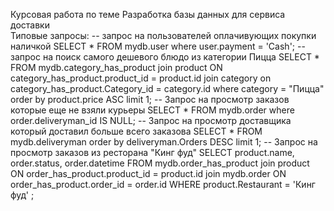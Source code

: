 Курсовая работа по теме Разработка базы данных для сервиса доставки  
Типовые запросы:
--  запрос на пользователей оплачивующих покупки наличкой
SELECT * 
FROM mydb.user
where user.payment = 'Cash';
-- запрос на поиск самого дешевого блюдо из категории Пицца
SELECT *
FROM mydb.category_has_product
join product ON category_has_product.product_id = product.id
join category on category_has_product.Category_id = category.id
where category = "Пицца"
order by product.price ASC
limit 1;
-- Запрос на просмотр заказов которые еще не взяли курьеры 
SELECT * 
FROM mydb.order
where order.deliveryman_id IS NULL;
-- Запрос на просмотр доставщика который доставил больше всего заказовa
SELECT * 
FROM mydb.deliveryman
order by deliveryman.Orders DESC
limit 1;
-- Запрос на просмотр заказов из ресторана "Кинг фуд"
SELECT product.name, order.status, order.datetime
FROM mydb.order_has_product
join product ON order_has_product.product_id = product.id
join mydb.order ON order_has_product.order_id = order.id
WHERE product.Restaurant = 'Кинг фуд' ;
